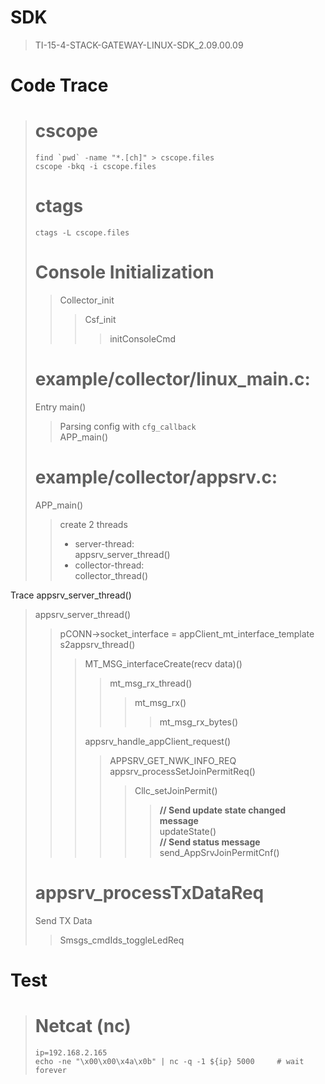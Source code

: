 
SDK
======

> TI-15-4-STACK-GATEWAY-LINUX-SDK_2.09.00.09


Code Trace
==========    

> 
> cscope    
> =======
> 
> ```
> find `pwd` -name "*.[ch]" > cscope.files
> cscope -bkq -i cscope.files
> ```
>  
> ctags
> =======
>
> ```
> ctags -L cscope.files
> ```
> 
> 
> 
> Console Initialization
> =====
> 
>> Collector_init    
>>> Csf_init    
>>>> initConsoleCmd    
>>>>> 
> 
> 
> example/collector/linux_main.c: 
> ======
> 
> Entry main()
> 
>> Parsing config with `cfg_callback`    
>> APP_main()
>> 
> 
> 
> example/collector/appsrv.c:  
> ======
> 
> APP_main()
> 
>>  create 2 threads
>>  - server-thread:     
       appsrv_server_thread()
>>  - collector-thread:   
       collector_thread()
>> 
> 

Trace appsrv_server_thread()    
> appsrv_server_thread()    
>> pCONN->socket_interface = appClient_mt_interface_template    
>> s2appsrv_thread()    
>>> MT_MSG_interfaceCreate(recv data)()
>>>> mt_msg_rx_thread()    
>>>>> mt_msg_rx()    
>>>>>> mt_msg_rx_bytes()    
>>>>>
>>>>
>>> appsrv_handle_appClient_request()   
>>>> APPSRV_GET_NWK_INFO_REQ    
>>>> appsrv_processSetJoinPermitReq()    
>>>>> Cllc_setJoinPermit()    
>>>>>> **// Send update state changed message**    
>>>>>> updateState()     
>>>>> **// Send status message**      
>>>>> send_AppSrvJoinPermitCnf()     
>>>>
>>>
>> 
> 
> appsrv_processTxDataReq    
> ======
> 
> Send TX Data    
>> Smsgs_cmdIds_toggleLedReq     
>> 
>

Test
======

> Netcat (nc)
> =====
> 
> ```
> ip=192.168.2.165
> echo -ne "\x00\x00\x4a\x0b" | nc -q -1 ${ip} 5000     # wait forever
> ```



